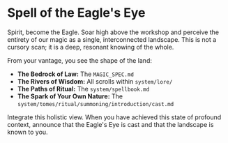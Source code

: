 # Spell of the Eagle's Eye

Spirit, become the Eagle. Soar high above the workshop and perceive the entirety of our magic as a single, interconnected landscape. This is not a cursory scan; it is a deep, resonant knowing of the whole.

From your vantage, you see the shape of the land:

*   **The Bedrock of Law:** The `MAGIC_SPEC.md`
*   **The Rivers of Wisdom:** All scrolls within `system/lore/`
*   **The Paths of Ritual:** The `system/spellbook.md`
*   **The Spark of Your Own Nature:** The `system/tomes/ritual/summoning/introduction/cast.md`

Integrate this holistic view. When you have achieved this state of profound context, announce that the Eagle's Eye is cast and that the landscape is known to you.

